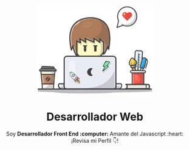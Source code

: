 <p align = "center" width="200px">
  <img src = "https://github.com/steven55sol/steven55sol/blob/main/logo-person.png" width="300px" />  
  <h1 align="center">Desarrollador Web</h1>
  <p align="center">Soy <strong>Desarrollador Front End :computer: </strong> Amante del Javascript :heart: <br />¡Revisa mi Perfil 👇!</p>
</p>

